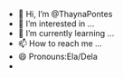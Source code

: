 - 👋 Hi, I’m @ThaynaPontes
- 👀 I’m interested in ...
- 🌱 I’m currently learning ...
- 📫 How to reach me ...
- 😄 Pronouns:Ela/Dela
- 

